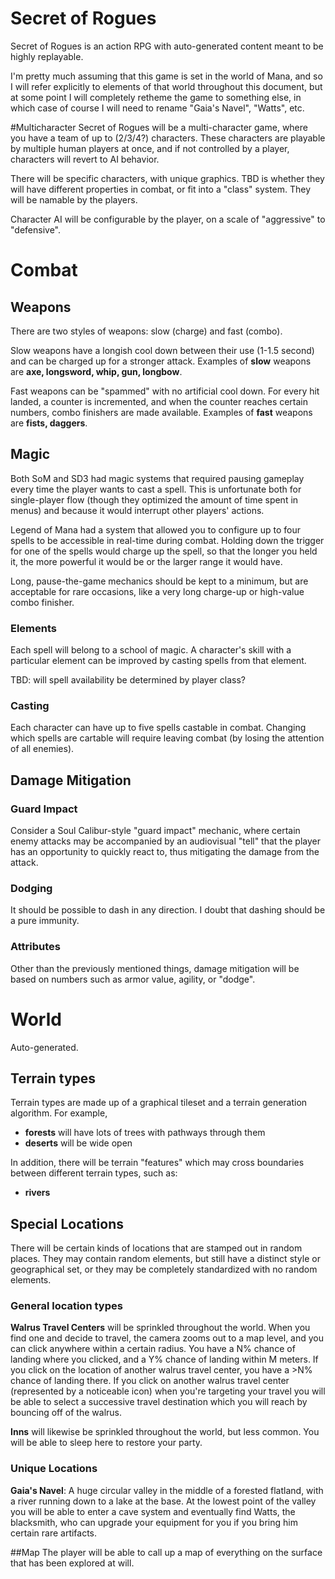 # Secret of Rogues
Secret of Rogues is an action RPG with auto-generated content meant to be highly replayable.

I'm pretty much assuming that this game is set in the world of Mana, and so I will refer explicitly to elements of that world throughout this document, but at some point I will completely retheme the game to something else, in which case of course I will need to rename "Gaia's Navel", "Watts", etc.

#Multicharacter
Secret of Rogues will be a multi-character game, where you have a team of up to (2/3/4?) characters. These characters are playable by multiple human players at once, and if not controlled by a player, characters will revert to AI behavior.

There will be specific characters, with unique graphics. TBD is whether they will have different properties in combat, or fit into a "class" system. They will be namable by the players.

Character AI will be configurable by the player, on a scale of "aggressive" to "defensive".


# Combat
## Weapons
There are two styles of weapons: slow (charge) and fast (combo).

Slow weapons have a longish cool down between their use (1-1.5 second) and can be charged up for a stronger attack. Examples of **slow** weapons are **axe, longsword, whip, gun, longbow**.

Fast weapons can be "spammed" with no artificial cool down. For every hit landed, a counter is incremented, and when the counter reaches certain numbers, combo finishers are made available.  Examples of **fast** weapons are **fists, daggers**.


## Magic
Both SoM and SD3 had magic systems that required pausing gameplay every time the player wants to cast a spell. This is unfortunate both for single-player flow (though they optimized the amount of time spent in menus) and because it would interrupt other players' actions.

Legend of Mana had a system that allowed you to configure up to four spells to be accessible in real-time during combat. Holding down the trigger for one of the spells would charge up the spell, so that the longer you held it, the more powerful it would be or the larger range it would have.

Long, pause-the-game mechanics should be kept to a minimum, but are acceptable for rare occasions, like a very long charge-up or high-value combo finisher.

### Elements
Each spell will belong to a school of magic. A character's skill with a particular element can be improved by casting spells from that element.

TBD: will spell availability be determined by player class?

### Casting
Each character can have up to five spells castable in combat. Changing which spells are cartable will require leaving combat (by losing the attention of all enemies).

## Damage Mitigation
### Guard Impact
Consider a Soul Calibur-style "guard impact" mechanic, where certain enemy attacks may be accompanied by an audiovisual "tell" that the player has an opportunity to quickly react to, thus mitigating the damage from the attack.

### Dodging
It should be possible to dash in any direction. I doubt that dashing should be a pure immunity.

### Attributes
Other than the previously mentioned things, damage mitigation will be based on numbers such as armor value, agility, or "dodge".

# World
Auto-generated.

## Terrain types
Terrain types are made up of a graphical tileset and a terrain generation algorithm. For example,

- **forests** will have lots of trees with pathways through them
- **deserts** will be wide open

In addition, there will be terrain "features" which may cross boundaries between different terrain types, such as:

- **rivers**

## Special Locations
There will be certain kinds of locations that are stamped out in random places. They may contain random elements, but still have a distinct style or geographical set, or they may be completely standardized with no random elements.

### General location types

**Walrus Travel Centers** will be sprinkled throughout the world. When you find one and decide to travel, the camera zooms out to a map level, and you can click anywhere within a certain radius. You have a N% chance of landing where you clicked, and a Y% chance of landing within M meters. If you click on the location of another walrus travel center, you have a >N% chance of landing there. If you click on another walrus travel center (represented by a noticeable icon) when you're targeting your travel you will be able to select a successive travel destination which you will reach by bouncing off of the walrus.

**Inns** will likewise be sprinkled throughout the world, but less common. You will be able to sleep here to restore your party.

### Unique Locations

**Gaia's Navel**: A huge circular valley in the middle of a forested flatland, with a river running down to a lake at the base. At the lowest point of the valley you will be able to enter a cave system and eventually find Watts, the blacksmith, who can upgrade your equipment for you if you bring him certain rare artifacts.

##Map
The player will be able to call up a map of everything on the surface that has been explored at will.
